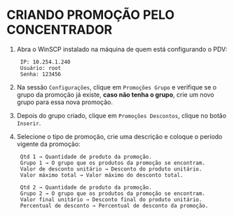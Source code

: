 # CRIANDO PROMOÇÃO PELO CONCENTRADOR

1. Abra o WinSCP instalado na máquina de quem está configurando o PDV:
		
		IP: 10.254.1.240
		Usuário: root
		Senha: 123456


2. Na sessão `Configurações`, clique em `Promoções Grupo` e verifique se o grupo da promoção já existe, **caso não tenha o grupo**, crie um novo grupo para essa nova promoção.

3. Depois do grupo criado, clique em `Promoções Descontos`, clique no botão `Inserir`.

4. Selecione o tipo de promoção, crie uma descrição e coloque o período vigente da promoção:

        Qtd 1 → Quantidade de produto da promoção.
        Grupo 1 → O grupo que os produtos da promoção se encontram.
        Valor de desconto unitário → Desconto do produto unitário.
        Valor máximo total → Valor máximo do desconto total.
        
        Qtd 2 → Quantidade de produto da promoção.
        Grupo 2 → O grupo que os produtos da promoção se encontram.
        Valor final unitário → Desconto final do produto unitário.
        Percentual de desconto → Percentual de desconto da promoção.
